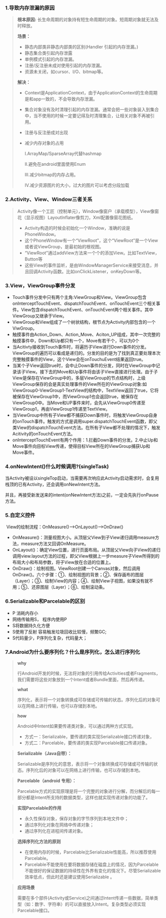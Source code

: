 ### 1.导致内存泄漏的原因

>**根本原因:** 长生命周期的对象持有短生命周期的对象。短周期对象就无法及时释放。
>
>**场景：**
>
>- 静态内部类非静态内部类的区别(Handler 引起的内存泄漏。)
>- 静态集合类引起内存泄露
>- 单例模式引起的内存泄漏。
>- 注册/反注册未成对使用引起的内存泄漏。
>- 资源未关闭，如cursor、I/O、bitmap等。
>
>**解决：**
>
>- Context是ApplicationContext，由于ApplicationContext的生命周期是和app一致的，不会导致内存泄漏。
>
>- 集合对象没有及时清理引起的内存泄漏。通常会把一些对象装入到集合中，当不使用的时候一定要记得及时清理集合，让相关对象不再被引用。
>
>- 注册与反注册成对出现
>
>- 减少内存对象的占用
>
>	I.ArrayMap/SparseArray代替hashmap
>
>	II.避免在android里面使用Enum
>
>	III.减少bitmap的内存占用。
>
>	IV.减少资源图片的大小，过大的图片可以考虑分段加载

### 2.Activity、View、Window三者关系

>Activity像一个工匠（控制单元），Window像窗户（承载模型），View像窗花（显示视图）LayoutInflater像剪刀，Xml配置像窗花图纸。
>
>- Activity构造的时候会初始化一个Window，准确的说是PhoneWindow。
>- 这个PhoneWindow有一个“ViewRoot”，这个“ViewRoot”是一个View或者说ViewGroup，是最初始的根视图。
>- “ViewRoot”通过addView方法来一个个的添加View。比如TextView，Button等
>- 这些View的事件监听，是由WindowManagerService来接受消息，并且回调Activity函数。比如onClickListener，onKeyDown等。

### 3.View，ViewGroup事件分发

- Touch事件分发中只有两个主角:ViewGroup和View。ViewGroup包含onInterceptTouchEvent、dispatchTouchEvent、onTouchEvent三个相关事件。View包含dispatchTouchEvent、onTouchEvent两个相关事件。其中ViewGroup又继承于View。
- ViewGroup和View组成了一个树状结构，根节点为Activity内部包含的一个ViwGroup。
- 触摸事件由Action_Down、Action_Move、Aciton_UP组成，其中一次完整的触摸事件中，Down和Up都只有一个，Move有若干个，可以为0个
- 当Acitivty接收到Touch事件时，将遍历子View进行Down事件的分发。ViewGroup的遍历可以看成是递归的。分发的目的是为了找到真正要处理本次完整触摸事件的View，这个View会在onTouchuEvent结果返回true。
- 当某个子View返回true时，会中止Down事件的分发，同时在ViewGroup中记录该子View。接下去的Move和Up事件将由该子View直接进行处理。由于子View是保存在ViewGroup中的，多层ViewGroup的节点结构时，上级ViewGroup保存的会是真实处理事件的View所在的ViewGroup对象:如ViewGroup0-ViewGroup1-TextView的结构中，TextView返回了true，它将被保存在ViewGroup1中，而ViewGroup1也会返回true，被保存在ViewGroup0中。当Move和UP事件来时，会先从ViewGroup0传递至ViewGroup1，再由ViewGroup1传递至TextView。
- 当ViewGroup中所有子View都不捕获Down事件时，将触发ViewGroup自身的onTouch事件。触发的方式是调用super.dispatchTouchEvent函数，即父类View的dispatchTouchEvent方法。在所有子View都不处理的情况下，触发Acitivity的onTouchEvent方法。
- onInterceptTouchEvent有两个作用：1.拦截Down事件的分发。2.中止Up和Move事件向目标View传递，使得目标View所在的ViewGroup捕获Up和Move事件。

### 4.onNewIntent()什么时候调用?(singleTask)

​	当Activity被设以singleTop启动，当需要再次响应此Activity启动需求时，会复用栈顶的已有Activity，还会调用onNewIntent方法。

​	并且，再接受新发送来的intent(onNewIntent方法)之前，一定会先执行onPause方法。 

### 5.自定义控件

​	View的绘制流程：OnMeasure()——>OnLayout()——>OnDraw()

- OnMeasure()：测量视图大小。从顶层父View到子View递归调用measure方法，measure方法又回调OnMeasure。
- OnLayout()：确定View位置，进行页面布局。从顶层父View向子View的递归调用view.layout方法的过程，即父View根据上一步measure子View所得到的布局大小和布局参数，将子View放在合适的位置上。 
- OnDraw()：绘制视图。ViewRoot创建一个Canvas对象，然后调用OnDraw()。六个步骤：①、绘制视图的背景；②、保存画布的图层（Layer）；③、绘制View的内容；④、绘制View子视图，如果没有就不用；⑤、还原图层（Layer）；⑥、绘制滚动条。

### 6.Serializable和Parcelable的区别

- P 消耗内存小
- 网络传输用S， 程序内使用P
- S将数据持久化方便
- S使用了反射 容易触发垃圾回收比较慢，频繁GC;
- S代码量少，P序列化复杂，代码量大；

### 7.Android为什么要序列化？什么是序列化，怎么进行序列化

>**why**
>
>​	行Android开发的时候，无法将对象的引用传给Activities或者Fragments，我们需要将这些对象放到一个Intent或者Bundle里面，然后再传递。

>**what**
>
>​	序列化，表示将一个对象转换成可存储或可传输的状态。序列化后的对象可以在网络上进行传输，也可以存储到本地。

>**how**
>
>Android中Intent如果要传递类对象，可以通过两种方式实现。
>
>- 方式一：Serializable，要传递的类实现Serializable接口传递对象，
>- 方式二：Parcelable，要传递的类实现Parcelable接口传递对象。

>**Serializable（Java自带）：**
>
>Serializable是序列化的意思，表示将一个对象转换成可存储或可传输的状态。序列化后的对象可以在网络上进行传输，也可以存储到本地。

>**Parcelable（android 专用）：**
>
>Parcelable方式的实现原理是将一个完整的对象进行分解，而分解后的每一部分都是Intent所支持的数据类型，这样也就实现传递对象的功能了。

>**实现Parcelable的作用**
>
>- 永久性保存对象，保存对象的字节序列到本地文件中；
>- 通过序列化对象在网络中传递对象；
>- 通过序列化在进程间传递对象。

>**选择序列化方法的原则**
>
>- 在使用内存的时候，Parcelable比Serializable性能高，所以推荐使用Parcelable。
>- Parcelable不能使用在要将数据存储在磁盘上的情况，因为Parcelable不能很好的保证数据的持续性在外界有变化的情况下。尽管Serializable效率低点，但此时还是建议使用Serializable 。

>**应用场景**
>
>需要在多个部件(Activity或Service)之间通过Intent传递一些数据，简单类型（如：数字、字符串）的可以直接放入Intent。复杂类型必须实现Parcelable接口。















 

